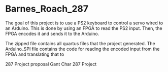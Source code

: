 # Barnes_Roach_287
The goal of this project is to use a PS2 keyboard to control a servo wired to an Arduino. 
This is done by using an FPGA to read the PS2 input. Then, the FPGA encodes it and sends it to the Arduino.

The zipped file contains all quartus files that the project generated.
The Arduino_SPI file contains the code for reading the encoded input from the FPGA and translating that to

287 Project proposal
Gant Char 287 Project
